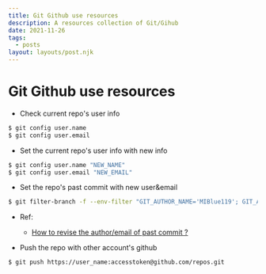 ```yaml
---
title: Git Github use resources
description: A resources collection of Git/Gihub
date: 2021-11-26
tags:
  - posts
layout: layouts/post.njk
---
```


# Git Github use resources



- Check current repo's user info 
``` bash
$ git config user.name
$ git config user.email
```
- Set the current repo's user info with new info 
``` bash
$ git config user.name "NEW_NAME"
$ git config user.email "NEW_EMAIL"
```
- Set the repo's past commit with new user&email
``` bash
$ git filter-branch -f --env-filter "GIT_AUTHOR_NAME='MIBlue119'; GIT_AUTHOR_EMAIL='miblue119@gmail.com'; GIT_COMMITTER_NAME='MIBlue119'; GIT_COMMITTER_EMAIL='miblue119@gmail.com';" HEAD
```
  - Ref: 
    - [How to revise the author/email of past commit ?](https://stackoverflow.com/questions/750172/how-to-change-the-author-and-committer-name-and-e-mail-of-multiple-commits-in-gi)

- Push the repo with other account's github
``` bash
$ git push https://user_name:accesstoken@github.com/repos.git
```
